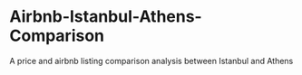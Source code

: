 # Airbnb-Istanbul-Athens-Comparison
A price and airbnb listing comparison analysis between Istanbul and Athens
